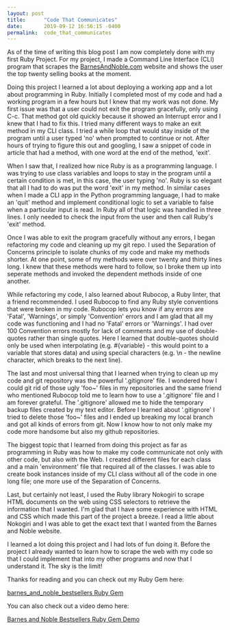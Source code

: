 ```yaml
---
layout: post
title:      "Code That Communicates"
date:       2019-09-12 16:56:15 -0400
permalink:  code_that_communicates
---
```



As of the time of writing this blog post I am now completely done with my first Ruby Project. For my project, I made a Command Line Interface (CLI) program that scrapes the [BarnesAndNoble.com](https://www.barnesandnoble.com/b/books/_/N-1fZ29Z8q8) website and shows the user the top twenty selling books at the moment. 

Doing this project I learned a lot about deploying a working app and a lot about programming in Ruby. Initially I completed most of my code and had a working program in a few hours but I knew that my work was not done. My first issue was that a user could not exit the program gracefully, only using C-c. That method got old quickly because it showed an Interrupt error and I knew that I had to fix this. I tried many different ways to make an exit method in my CLI class. I tried a while loop that would stay inside of the program until a user typed 'no' when prompted to continue or not. After hours of trying to figure this out and googling, I saw a snippet of code in article that had a method, with one word at the end of the method, 'exit'. 

When I saw that, I realized how nice Ruby is as a programming language. I was trying to use class variables and loops to stay in the program until a certain condition is met, in this case, the user typing 'no'. Ruby is so elegant that all I had to do was put the word 'exit' in my method. In similar cases when I made a CLI app in the Python programming language, I had to make an 'quit' method and implement conditional logic to set a variable to false when a particular input is read. In Ruby all of that logic was handled in three lines. I only needed to check the input from the user and then call Ruby's 'exit' method.

Once I was able to exit the program gracefully without any errors, I began refactoring my code and cleaning up my git repo. I used the Separation of Concerns principle to isolate chunks of my code and make my methods shorter. At one point, some of my methods were over twenty and thirty lines long. I knew that these methods were hard to follow, so I broke them up into seperate methods and invoked the dependent methods inside of one another. 

While refactoring my code, I also learned about Rubocop, a Ruby linter, that a friend recommended. I used Rubocop to find any Ruby style conventions that were broken in my code. Rubocop lets you know if any errors are 'Fatal', 'Warnings', or simply 'Convention' errors and I am glad that all my code was functioning and I had no 'Fatal' errors or 'Warnings'. I had over 100 Convention errors mostly for lack of comments and my use of double-quotes rather than single quotes. Here I learned that double-quotes should only be used when interpolating (e.g. #{variable} - this would point to a variable that stores data) and using special characters (e.g. \n - the newline character, which breaks to the next line). 

The last and most universal thing that I learned when trying to clean up my code and git repository was the powerful '.gitignore' file. I wondered how I could git rid of those ugly 'foo~' files in my repositories and the same friend who mentioned Rubocop told me to learn how to use a '.gitignore' file and I am forever grateful. The '.gitignore' allowed me to hide the temporary backup files created by my text editor. Before I learned about '.gitignore' I tried to delete those 'foo~' files and I ended up breaking my local branch and got all kinds of errors from git. Now I know how to not only make my code more handsome but also my github repositories. 

The biggest topic that I learned from doing this project as far as programming in Ruby was how to make my code communicate not only with other code, but also with the Web. I created different files for each class and a main 'environment' file that required all of the classes. I was able to create book instances inside of my CLI class without all of the code in one long file; one more use of the Separation of Concerns. 

Last, but certainly not least, I used the Ruby library Nokogiri to scrape HTML documents on the web using CSS selectors to retrieve the information that I wanted. I'm glad that I have some experience with HTML and CSS which made this part of the project a breeze. I read a little about Nokogiri and I was able to get the exact text that I wanted from the Barnes and Noble website.

I learned a lot doing this project and I had lots of fun doing it. Before the project I already wanted to learn how to scrape the web with my code so that I could implement that into my other programs and now that I understand it. The sky is the limit! 

Thanks for reading and you can check out my Ruby Gem here: 

[barnes_and_noble_bestsellers Ruby Gem](https://github.com/anthonbrooks/barnes_and_noble_bestsellers)

You can also check out a video demo here: 

[Barnes and Noble Bestsellers Ruby Gem Demo](https://www.youtube.com/watch?v=3dAn3L4Sv_s)
